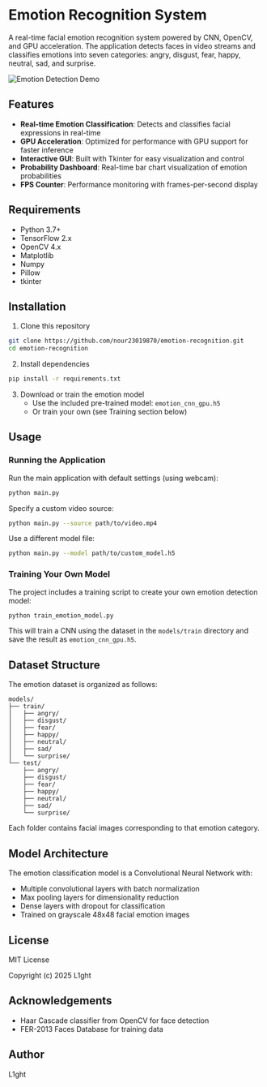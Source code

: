 # Emotion Recognition System

A real-time facial emotion recognition system powered by CNN, OpenCV, and GPU acceleration. The application detects faces in video streams and classifies emotions into seven categories: angry, disgust, fear, happy, neutral, sad, and surprise.

![Emotion Detection Demo](https://via.placeholder.com/800x400.png?text=Emotion+Detection+Demo)

## Features

- **Real-time Emotion Classification**: Detects and classifies facial expressions in real-time
- **GPU Acceleration**: Optimized for performance with GPU support for faster inference
- **Interactive GUI**: Built with Tkinter for easy visualization and control
- **Probability Dashboard**: Real-time bar chart visualization of emotion probabilities
- **FPS Counter**: Performance monitoring with frames-per-second display

## Requirements

- Python 3.7+
- TensorFlow 2.x
- OpenCV 4.x
- Matplotlib
- Numpy
- Pillow
- tkinter

## Installation

1. Clone this repository
```bash
git clone https://github.com/nour23019870/emotion-recognition.git
cd emotion-recognition
```

2. Install dependencies
```bash
pip install -r requirements.txt
```

3. Download or train the emotion model
   - Use the included pre-trained model: `emotion_cnn_gpu.h5`
   - Or train your own (see Training section below)

## Usage

### Running the Application

Run the main application with default settings (using webcam):

```bash
python main.py
```

Specify a custom video source:

```bash
python main.py --source path/to/video.mp4
```

Use a different model file:

```bash
python main.py --model path/to/custom_model.h5
```

### Training Your Own Model

The project includes a training script to create your own emotion detection model:

```bash
python train_emotion_model.py
```

This will train a CNN using the dataset in the `models/train` directory and save the result as `emotion_cnn_gpu.h5`.

## Dataset Structure

The emotion dataset is organized as follows:

```
models/
├── train/
│   ├── angry/
│   ├── disgust/
│   ├── fear/
│   ├── happy/
│   ├── neutral/
│   ├── sad/
│   └── surprise/
└── test/
    ├── angry/
    ├── disgust/
    ├── fear/
    ├── happy/
    ├── neutral/
    ├── sad/
    └── surprise/
```

Each folder contains facial images corresponding to that emotion category.

## Model Architecture

The emotion classification model is a Convolutional Neural Network with:
- Multiple convolutional layers with batch normalization
- Max pooling layers for dimensionality reduction
- Dense layers with dropout for classification
- Trained on grayscale 48x48 facial emotion images

## License

MIT License

Copyright (c) 2025 L1ght

## Acknowledgements

- Haar Cascade classifier from OpenCV for face detection
- FER-2013 Faces Database for training data

## Author

L1ght